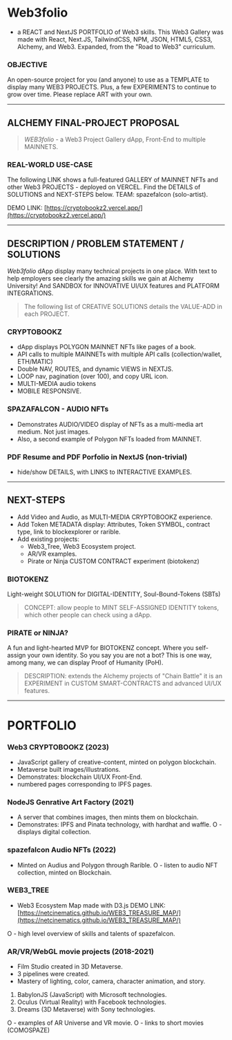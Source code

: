 # Web3folio 

- a REACT and NextJS PORTFOLIO of Web3 skills.
This Web3 Gallery was made with React, Next.JS, TailwindCSS, NPM, JSON, HTML5, CSS3, Alchemy, and Web3. Expanded, from the "Road to Web3" curriculum.

### OBJECTIVE
An open-source project for you (and anyone) to use as a TEMPLATE to display many WEB3 PROJECTS. Plus, a few EXPERIMENTS to continue to grow over time. Please replace ART with your own. 

------------------

## ALCHEMY FINAL-PROJECT PROPOSAL

> *WEB3folio* - a Web3 Project Gallery dApp, Front-End to multiple MAINNETS.

### REAL-WORLD USE-CASE

The following LINK shows a full-featured GALLERY of MAINNET NFTs and other Web3 PROJECTS - deployed on VERCEL. Find the DETAILS of SOLUTIONS and NEXT-STEPS below. TEAM: spazefalcon (solo-artist).

DEMO LINK: [https://cryptobookz2.vercel.app/](https://cryptobookz2.vercel.app/)

----------

## DESCRIPTION / PROBLEM STATEMENT / SOLUTIONS

*Web3folio* dApp display many technical projects in one place. With text to help employers see clearly the amazing skills we gain at Alchemy University! And SANDBOX for INNOVATIVE UI/UX features and PLATFORM INTEGRATIONS.

> The following list of CREATIVE SOLUTIONS details the VALUE-ADD in each PROJECT. 

### CRYPTOBOOKZ
- dApp displays POLYGON MAINNET NFTs like pages of a book.
- API calls to multiple MAINNETs with multiple API calls (collection/wallet, ETH/MATIC)
- Double NAV, ROUTES, and dynamic VIEWS in NEXTJS.
- LOOP nav, pagination (over 100), and copy URL icon.  
- MULTI-MEDIA audio tokens
- MOBILE RESPONSIVE.

### SPAZAFALCON - AUDIO NFTs
- Demonstrates AUDIO/VIDEO display of NFTs as a multi-media art medium. Not just images. 
- Also, a second example of Polygon NFTs loaded from MAINNET.

### PDF Resume and PDF Porfolio in NextJS (non-trivial)
- hide/show DETAILS, with LINKS to INTERACTIVE EXAMPLES.

-------------

## NEXT-STEPS
- Add Video and Audio, as MULTI-MEDIA CRYPTOBOOKZ experience.
- Add Token METADATA display: Attributes, Token SYMBOL, contract type, link to blockexplorer or rarible.
- Add existing projects:
    - Web3_Tree, Web3 Ecosystem project.
    - AR/VR examples.
    - Pirate or Ninja CUSTOM CONTRACT experiment (biotokenz)

### BIOTOKENZ
Light-weight SOLUTION for DIGITAL-IDENTITY, Soul-Bound-Tokens (SBTs)

> CONCEPT: allow people to MINT SELF-ASSIGNED IDENTITY tokens, which other people can check using a dApp.

### PIRATE or NINJA?
A fun and light-hearted MVP for BIOTOKENZ concept. Where you self-assign your own identity. So you say you are not a bot? This is one way, among many, we can display Proof of Humanity (PoH).

> DESCRIPTION: extends the Alchemy projects of "Chain Battle" it is an EXPERIMENT in CUSTOM SMART-CONTRACTS and advanced UI/UX features.

------------------

# PORTFOLIO

### Web3 CRYPTOBOOKZ (2023)
- JavaScript gallery of creative-content, minted on polygon blockchain. 
- Metaverse built images/illustrations.
- Demonstrates: blockchain UI/UX Front-End.
- numbered pages corresponding to IPFS pages.

### NodeJS Genrative Art Factory (2021)
- A server that combines images, then mints them on blockchain.
- Demonstrates: IPFS and Pinata technology, with hardhat and waffle.
O - displays digital collection.

### spazefalcon Audio NFTs (2022)
- Minted on Audius and Polygon through Rarible.
O - listen to audio NFT collection, minted on Blockchain.

### WEB3_TREE 
- Web3 Ecosystem Map made with D3.js
DEMO LINK: [https://netcinematics.github.io/WEB3_TREASURE_MAP/](https://netcinematics.github.io/WEB3_TREASURE_MAP/)

O - high level overview of skills and talents of spazefalcon.

### AR/VR/WebGL movie projects (2018-2021)
- Film Studio created in 3D Metaverse.
- 3 pipelines were created. 
- Mastery of lighting, color, camera, character animation, and story.
1) BabylonJS (JavaScript) with Microsoft technologies.
2) Oculus (Virtual Reality) with Facebook technologies.
3) Dreams (3D Metaverse) with Sony technologies.

O - examples of AR Universe and VR movie.
O - links to short movies (COMOSPAZE)